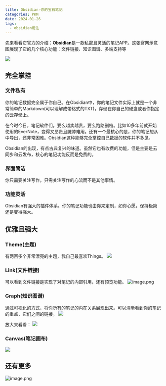```yaml
---
title: Obsidian-你的宝石笔记
categories: PKM
date: 2024-01-26
tags:
  - obsidian用法
---
```


先来看看它官方的介绍：**Obsidian**是一款私密且灵活的笔记APP。这张官网示意图展现了它的几个核心功能：文件链接、知识图谱、多端支持等

![](https://s.draftai.cn/vent/202401251528441.png)


## 完全掌控
### 文件私有
你的笔记数据完全属于你自己。在Obsidian中，你的笔记文件实际上就是一个非常简单的Markdown(可以理解成带格式的TXT)，存储在你自己的硬盘或者你指定的云存储上。

在今时今日，笔记软件们，要么越卖越贵，要么跑路删档。比如10多年前就开始使用的EverNote，变得又昂贵且臃肿难用。还有一个最核心的是，你的笔记想从中导出，还非常困难。Obsidian这种能够完全掌控自己数据的软件并不多见。

Obsidian的出现，有点古典复兴的味道。虽然它也有收费的功能，但是主要是云同步和云发布，核心的笔记功能反而是免费的。
### 界面简洁
你只需要关注写作，只需关注写作的心流而不是其他事情。

### 功能灵活
Obsidian有强大的插件体系。你的笔记功能也由你来定制，如你心愿，保持极简还是变得强大。

## 优雅且强大
### Theme(主题)
有两百多个非常漂亮的主题，我自己最喜欢Things。
![](https://s.draftai.cn/vent/202401251524017.png)

### Link(文件链接)
可以看到文件链接是实现了对笔记的内部引用，还有预览功能。
![image.png](https://s.draftai.cn/vent/20240126082944.png)


### Graph(知识图谱)
通过可视化的方式，将你所有的笔记的内在关系展现出来。可以清晰看到你的笔记的重点，它们之间的链接。
![](https://s.draftai.cn/vent/202401251623601.png)

放大来看看：
![](https://s.draftai.cn/vent/202401251624673.png)



### Canvas(笔记画布)
![](https://s.draftai.cn/vent/202401251455706.png)


## 还有更多
![image.png](https://s.draftai.cn/vent/20240126084801.png)

